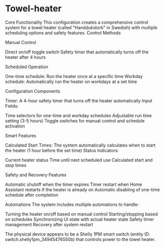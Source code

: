 # Towel-heater

Core Functionality
This configuration creates a comprehensive control system for a towel heater (called "Handdukstork" in Swedish) with multiple scheduling options and safety features.
Control Methods

Manual Control

Direct on/off toggle switch
Safety timer that automatically turns off the heater after 4 hours


Scheduled Operation

One-time schedule: Run the heater once at a specific time
Workday schedule: Automatically run the heater on workdays at a set time



Configuration Components

Timer: A 4-hour safety timer that turns off the heater automatically
Input Fields:

Time selectors for one-time and workday schedules
Adjustable run time setting (3-5 hours)
Toggle switches for manual control and schedule activation



Smart Features

Calculated Start Times: The system automatically calculates when to start the heater (1 hour before the set time)
Status Indicators:

Current heater status
Time until next scheduled use
Calculated start and stop times



Safety and Recovery Features

Automatic shutoff when the timer expires
Timer restart when Home Assistant restarts if the heater is already on
Automatic disabling of one-time schedule after completion

Automations
The system includes multiple automations to handle:

Turning the heater on/off based on manual control
Starting/stopping based on schedules
Synchronizing UI state with actual heater state
Safety timer management
Recovery after system restart

The physical device appears to be a Shelly 1PM smart switch (entity ID: switch.shelly1pm_34945476550b) that controls power to the towel heater.
